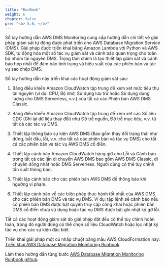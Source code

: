 ```yaml
---
title: "RunBook"
weight: 6
chapter: false
pre: "<b> 5.6. </b>"
---
```


Sổ tay hướng dẫn AWS DMS Monitoring cung cấp hướng dẫn chi tiết về giải pháp giám sát tự động được phát triển cho AWS Database Migration Service (DMS). Giải pháp được triển khai bằng Amazon Lambda với Python và AWS SDK, tự động hóa một số tác vụ giám sát và cảnh báo quan trọng cho toàn bộ nhóm tài nguyên DMS. Trọng tâm chính là tạo thiết lập giám sát và cảnh báo hợp nhất để đảm bảo tình trạng và hiệu suất của các phiên bản và tác vụ sao chép DMS.

Sổ tay hướng dẫn này triển khai các hoạt động giám sát sau:

1. Bảng điều khiển Amazon CloudWatch tập trung để xem xét mức tiêu thụ tài nguyên (ví dụ: CPU, Bộ nhớ, Sử dụng lưu trữ hoặc Sử dụng dung lượng cho DMS Serverless, v.v.) của tất cả các Phiên bản AWS DMS Classic.

1. Bảng điều khiển Amazon CloudWatch tập trung để xem xét các Số liệu CDC (Ghi lại dữ liệu thay đổi) như Độ trễ nguồn, Độ trễ mục tiêu, v.v. từ tất cả các tác vụ DMS.

1. Thiết lập thông báo sự kiện AWS DMS (Bao gồm thay đổi trạng thái như dừng, bắt đầu, lỗi, v.v. cho tất cả các phiên bản và tác vụ DMS) cho tất cả các phiên bản và tác vụ AWS DMS cổ điển.

1. Thiết lập cảnh báo Amazon CloudWatch hàng giờ cho Lỗi và Cảnh báo trong tất cả các lần di chuyển AWS DMS bao gồm AWS DMS Classic, di chuyển đồng nhất hoặc DMS Serverless. Người dùng có thể tùy chỉnh tần suất thông báo.

1. Thiết lập cảnh báo cho các phiên bản AWS DMS để thông báo khi ngưỡng vi phạm.

1. Thiết lập cảnh báo về các biện pháp thực hành tốt nhất của AWS DMS cho các phiên bản DMS và tác vụ DMS. Ví dụ: tập lệnh sẽ cảnh báo nếu có phiên bản DMS được bật quyền truy cập công khai hoặc phiên bản DMS cổ điển chưa sử dụng hoặc tác vụ DMS được bật ghi nhật ký gỡ lỗi.

Tất cả các hoạt động giám sát do giải pháp đặt đều có thể tùy chỉnh hoàn toàn, trong đó người dùng có thể chọn số liệu CloudWatch hoặc lọc nhật ký tác vụ cho các sự kiện đặc biệt.

Triển khai giải pháp một cú nhấp chuột bằng mẫu AWS CloudFormation này: [Triển khai AWS Database Migration Monitoring Runbook](https://github.com/aws-samples/aws-dms-monitoring-runbook/blob/main/scripts/dms_monitoring.yaml)

Làm theo hướng dẫn từng bước [AWS Database Migration Monitoring Runbook github](https://github.com/aws-samples/aws-dms-monitoring-runbook/).